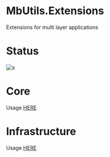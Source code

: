# MbUtils.Extensions
Extensions for multi layer applications

# Status
![s](https://github.com/actions/molnarbence/MbUtils.Extensions/workflows/.github/workflows/dotnetcore.yml/badge.svg)

# Core
Usage [HERE](src/MbUtils.Extensions.Core/README.md)

# Infrastructure
Usage [HERE](src/MbUtils.Extensions.Infrastructure/README.md)
